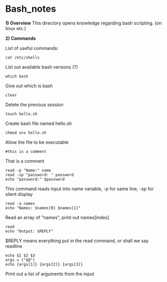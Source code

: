 # Bash_notes

**1) Overview**
This directory opens knowledge regarding bash scripting. (on linux etc.)

**2) Commands**

List of useful commands:
```
cat /etc/shells
```
List out available bash versions (?)
```
which bash
```
Give out which is bash
```
clear
```
Delete the previous session
```
touch hello.sh
```
Create bash file named hello.sh
```
chmod u+x hello.sh
```
Allow the file to be executable

```
#this is a comment
```
That is a comment

```
read -p "Name:" name
read -sp "password: " password
echo "password:" $password
```
This command reads input into name variable, -p for same line, -sp for silent display

```
read -a names
echo "Names: $names[0] $names[1]"
```
Read an array of "names", print out names[index]

```
read
echo "Output: $REPLY"
```
$REPLY means everything put in the read command, or shall we say readline

```
echo $1 $2 $3
args = ("$@")
echo {args[1]} {args[2]} {args[3]}
```
Print out a list of arguments from the input

